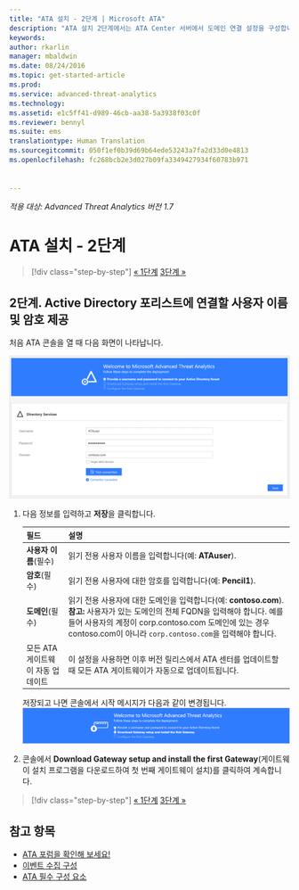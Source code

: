 ```yaml
---
title: "ATA 설치 - 2단계 | Microsoft ATA"
description: "ATA 설치 2단계에서는 ATA Center 서버에서 도메인 연결 설정을 구성합니다."
keywords: 
author: rkarlin
manager: mbaldwin
ms.date: 08/24/2016
ms.topic: get-started-article
ms.prod: 
ms.service: advanced-threat-analytics
ms.technology: 
ms.assetid: e1c5ff41-d989-46cb-aa38-5a3938f03c0f
ms.reviewer: bennyl
ms.suite: ems
translationtype: Human Translation
ms.sourcegitcommit: 050f1ef0b39d69b64ede53243a7fa2d33d0e4813
ms.openlocfilehash: fc268bcb2e3d027b09fa3349427934f60783b971


---
```


*적용 대상: Advanced Threat Analytics 버전 1.7*



# ATA 설치 - 2단계

>[!div class="step-by-step"]
[« 1단계](install-ata-step1.md)
[3단계 »](install-ata-step3.md)

## 2단계. Active Directory 포리스트에 연결할 사용자 이름 및 암호 제공

처음 ATA 콘솔을 열 때 다음 화면이 나타납니다.

![ATA 시작 1단계](media/ATA_1.7-welcome-provide-username.png)

1.  다음 정보를 입력하고 **저장**을 클릭합니다.

    |필드|설명|
    |---------|------------|
    |**사용자 이름**(필수)|읽기 전용 사용자 이름을 입력합니다(예: **ATAuser**).|
    |**암호**(필수)|읽기 전용 사용자에 대한 암호를 입력합니다(예: **Pencil1**).|
    |**도메인**(필수)|읽기 전용 사용자에 대한 도메인을 입력합니다(예: **contoso.com**). **참고:** 사용자가 있는 도메인의 전체 FQDN을 입력해야 합니다. 예를 들어 사용자의 계정이 corp.contoso.com 도메인에 있는 경우 contoso.com이 아니라 `corp.contoso.com`을 입력해야 합니다.|
    |모든 ATA 게이트웨이 자동 업데이트 |이 설정을 사용하면 이후 버전 릴리스에서 ATA 센터를 업데이트할 때 모든 ATA 게이트웨이가 자동으로 업데이트됩니다.|

    저장되고 나면 콘솔에서 시작 메시지가 다음과 같이 변경됩니다. ![ATA 시작 1단계가 완료됨](media/ATA_1.7-welcome-provide-username-finished.png)

2. 콘솔에서 **Download Gateway setup and install the first Gateway**(게이트웨이 설치 프로그램을 다운로드하여 첫 번째 게이트웨이 설치)를 클릭하여 계속합니다.


>[!div class="step-by-step"]
[« 1단계](install-ata-step1.md)
[3단계 »](install-ata-step3.md)


## 참고 항목

- [ATA 포럼을 확인해 보세요!](https://social.technet.microsoft.com/Forums/security/home?forum=mata)
- [이벤트 수집 구성](configure-event-collection.md)
- [ATA 필수 구성 요소](/advanced-threat-analytics/plan-design/ata-prerequisites)



<!--HONumber=Aug16_HO5-->


